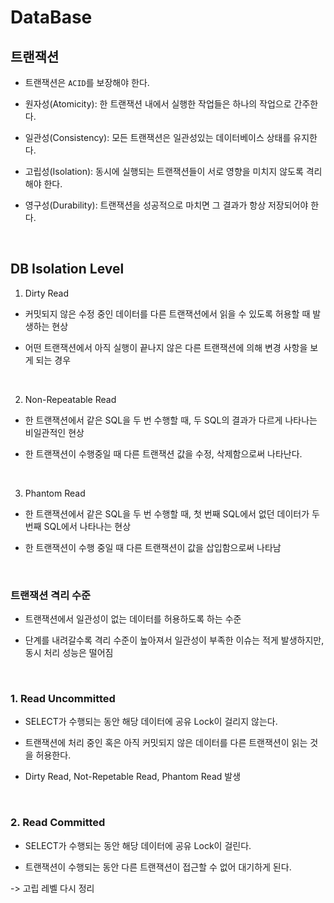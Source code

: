 # DataBase

## 트랜잭션

- 트랜잭션은 `ACID`를 보장해야 한다. 

- 원자성(Atomicity): 한 트랜잭션 내에서 실행한 작업들은 하나의 작업으로 간주한다. 

- 일관성(Consistency): 모든 트랜잭션은 일관성있는 데이터베이스 상태를 유지한다. 

- 고립성(Isolation): 동시에 실행되는 트랜잭션들이 서로 영향을 미치지 않도록 격리해야 한다. 

- 영구성(Durability): 트랜잭션을 성공적으로 마치면 그 결과가 항상 저장되어야 한다. 

<br>

## DB Isolation Level

1. Dirty Read

- 커밋되지 않은 수정 중인 데이터를 다른 트랜잭션에서 읽을 수 있도록 허용할 때 발생하는 현상

- 어떤 트랜잭션에서 아직 실행이 끝나지 않은 다른 트랜잭션에 의해 변경 사항을 보게 되는 경우

<br>

2. Non-Repeatable Read

- 한 트랜잭션에서 같은 SQL을 두 번 수행할 때, 두 SQL의 결과가 다르게 나타나는 비일관적인 현상

- 한 트랜잭션이 수행중일 때 다른 트랜잭션 값을 수정, 삭제함으로써 나타난다. 

<br>

3. Phantom Read

- 한 트랜잭션에서 같은 SQL을 두 번 수행할 때, 첫 번째 SQL에서 없던 데이터가 두 번째 SQL에서 나타나는 현상

- 한 트랜잭션이 수행 중일 때 다른 트랜잭션이 값을 삽입함으로써 나타남

<br>

### 트랜잭션 격리 수준

- 트랜잭션에서 일관성이 없는 데이터를 허용하도록 하는 수준

- 단계를 내려갈수록 격리 수준이 높아져서 일관성이 부족한 이슈는 적게 발생하지만, 동시 처리 성능은 떨어짐

<br>

### 1. Read Uncommitted

- SELECT가 수행되는 동안 해당 데이터에 공유 Lock이 걸리지 않는다. 

- 트랜잭션에 처리 중인 혹은 아직 커밋되지 않은 데이터를 다른 트랜잭션이 읽는 것을 허용한다. 

- Dirty Read, Not-Repetable Read, Phantom Read 발생

<br>

### 2. Read Committed 

- SELECT가 수행되는 동안 해당 데이터에 공유 Lock이 걸린다. 

- 트랜잭션이 수행되는 동안 다른 트랜잭션이 접근할 수 없어 대기하게 된다. 


-> 고립 레벨 다시 정리

<br>

